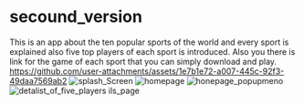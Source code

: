 # secound_version

This is an app about the ten popular sports of the world and every sport is explained also five top players of each sport is introduced.
Also you there is link for the game of each sport that you can simply download and play.
https://github.com/user-attachments/assets/1e7b1e72-a007-445c-92f3-49daa7569ab2
![splash_Screen](<[img src="https://example.com/my-image.jpg](https://github.com/user-attachments/assets/1e7b1e72-a007-445c-92f3-49daa7569ab2)" width="300" height="200" alt="My Project Image">)
![homepage](https://github.com/user-attachments/assets/c82952fb-90c6-40ff-b9db-19d590f6b336)
![honepage_popupmeno](https://github.com/user-attachments/assets/a306566e-eb36-4ccb-baa6-2aa82a33f292)
![deta![list_of_five_players](https://github.com/user-attachments/assets/a6154e64-69e4-4a04-b7b8-a56d27f780ef)
ils_page](https://github.com/user-attachments/assets/0f760de5-0afd-43ab-ba62-03db9133b21f)
